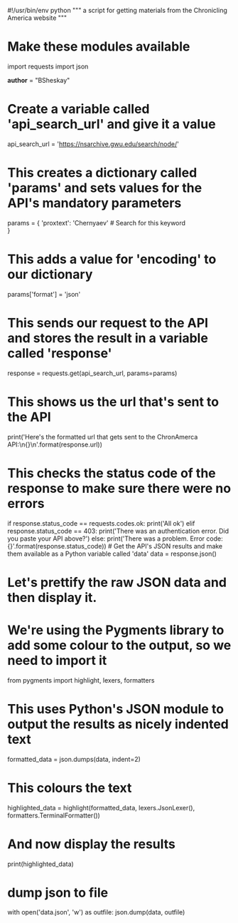 #!/usr/bin/env python
"""
a script for getting materials from the Chronicling America website
"""

# Make these modules available
import requests
import json

__author__ = "BSheskay"
# Create a variable called 'api_search_url' and give it a value
api_search_url = 'https://nsarchive.gwu.edu/search/node/'

# This creates a dictionary called 'params' and sets values for the API's mandatory parameters
params = {
    'proxtext': 'Chernyaev' # Search for this keyword     
}

# This adds a value for 'encoding' to our dictionary
params['format'] = 'json'
# This sends our request to the API and stores the result in a variable called 'response'
response = requests.get(api_search_url, params=params)

# This shows us the url that's sent to the API
print('Here\'s the formatted url that gets sent to the ChronAmerca API:\n{}\n'.format(response.url))

# This checks the status code of the response to make sure there were no errors
if response.status_code == requests.codes.ok:
    print('All ok')
elif response.status_code == 403:
    print('There was an authentication error. Did you paste your API above?')
else:
    print('There was a problem. Error code: {}'.format(response.status_code))
    # Get the API's JSON results and make them available as a Python variable called 'data'
data = response.json()

# Let's prettify the raw JSON data and then display it.

# We're using the Pygments library to add some colour to the output, so we need to import it

from pygments import highlight, lexers, formatters

# This uses Python's JSON module to output the results as nicely indented text
formatted_data = json.dumps(data, indent=2)

# This colours the text
highlighted_data = highlight(formatted_data, lexers.JsonLexer(), formatters.TerminalFormatter())

# And now display the results
print(highlighted_data)

# dump json to file
with open('data.json', 'w') as outfile:
    json.dump(data, outfile)
